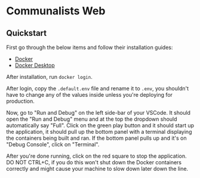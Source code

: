 # Communalists Web

## Quickstart

First go through the below items and follow their installation guides:

- [Docker](https://docs.docker.com/engine/install/)
- [Docker Desktop](https://docs.docker.com/desktop/)

After installation, run `docker login`.

After login, copy the `.default.env` file and rename it to `.env`, you shouldn't have to change any of the values inside unless you're deploying for production.

Now, go to "Run and Debug" on the left side-bar of your VSCode. It should open the "Run and Debug" menu and at the top the dropdown should automatically say "Full". Click on the green play button and it should start up the application, it should pull up the bottom panel with a terminal displaying the containers being built and ran. If the bottom panel pulls up and it's on "Debug Console", click on "Terminal".

After you're done running, click on the red square to stop the application. DO NOT CTRL+C, if you do this won't shut down the Docker containers correctly and might cause your machine to slow down later down the line.
